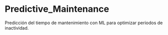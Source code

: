 # Predictive_Maintenance
Predicción del tiempo de mantenimiento con ML para optimizar periodos de inactividad.
